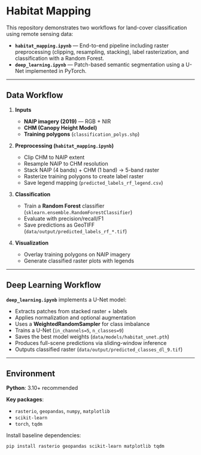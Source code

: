 # Habitat Mapping

This repository demonstrates two workflows for land-cover classification using remote sensing data:

- **`habitat_mapping.ipynb`** — End-to-end pipeline including raster preprocessing (clipping, resampling, stacking), label rasterization, and classification with a Random Forest.
- **`deep_learning.ipynb`** — Patch-based semantic segmentation using a U-Net implemented in PyTorch.

---

## Data Workflow

1. **Inputs**
   - **NAIP imagery (2019)** — RGB + NIR
   - **CHM (Canopy Height Model)**
   - **Training polygons** (`classification_polys.shp`)

2. **Preprocessing (`habitat_mapping.ipynb`)**
   - Clip CHM to NAIP extent
   - Resample NAIP to CHM resolution
   - Stack NAIP (4 bands) + CHM (1 band) → 5-band raster
   - Rasterize training polygons to create label raster
   - Save legend mapping (`predicted_labels_rf_legend.csv`)

3. **Classification**
   - Train a **Random Forest** classifier (`sklearn.ensemble.RandomForestClassifier`)
   - Evaluate with precision/recall/F1
   - Save predictions as GeoTIFF (`data/output/predicted_labels_rf_*.tif`)

4. **Visualization**
   - Overlay training polygons on NAIP imagery
   - Generate classified raster plots with legends

---

## Deep Learning Workflow

**`deep_learning.ipynb`** implements a U-Net model:

- Extracts patches from stacked raster + labels
- Applies normalization and optional augmentation
- Uses a **WeightedRandomSampler** for class imbalance
- Trains a U-Net (`in_channels=5`, `n_classes=9`)
- Saves the best model weights (`data/models/habitat_unet.pth`)
- Produces full-scene predictions via sliding-window inference
- Outputs classified raster (`data/output/predicted_classes_dl_9.tif`)

---

## Environment

**Python**: 3.10+ recommended

**Key packages**:
- `rasterio`, `geopandas`, `numpy`, `matplotlib`
- `scikit-learn`
- `torch`, `tqdm`

Install baseline dependencies:
```bash
pip install rasterio geopandas scikit-learn matplotlib tqdm
